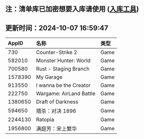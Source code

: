 ## 注：清单库已加密想要入库请使用 ([入库工具](https://github.com/BlankTMing/ManifestAutoUpdate/releases))

## 更新时间：2024-10-07 16:59:47
| AppID | 名称 | 类型  |
| :-------------------- | :----------------------------- | :----------- |
| 730 | Counter-Strike 2| Game |
| 582010 | Monster Hunter: World| Game |
| 700580 | Rust - Staging Branch| Game |
| 1578390 | My Garage| Game |
| 913550 | I wanna be the Creator| Game |
| 222750 | Wargame: AirLand Battle| Game |
| 1380650 | Draft of Darkness| Game |
| 594650 | 猎杀：对决 1896| Game |
| 2244130 | Ratopia| Game |
| 1956800 | 满庭芳：宋上繁华| Game |
